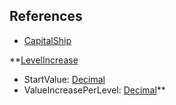 ## References
  * [CapitalShip](EntrenchmentCapitalShip.md)

**[LevelIncrease](EntrenchmentLevelIncrease.md)
  * StartValue: [Decimal](Decimal.md)
  * ValueIncreasePerLevel: [Decimal](Decimal.md)**
